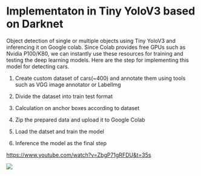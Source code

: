 # Implementaton in Tiny YoloV3 based on Darknet

Object detection of single or multiple objects using Tiny YoloV3 and inferencing it on Google colab. Since Colab provides free GPUs such as Nvidia P100/K80, we can instantly use these resources for training and testing the deep learning models. Here are the step for implementing this model for detecting cars.

1. Create custom dataset of cars(~400) and annotate them using tools such as VGG image annotator or LabelImg

2. Divide the dataset into train test format

3. Calculation on anchor boxes according to dataset

4. Zip the prepared data and upload it to Google Colab

5. Load the datset and train the model

6. Inference the model as the final step

https://www.youtube.com/watch?v=ZbgP71gRFDU&t=35s


![](Ferrari.gif)
